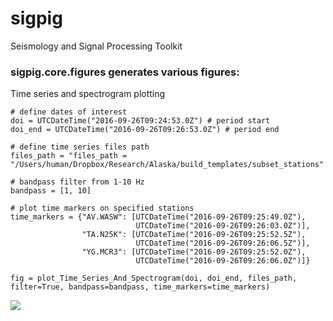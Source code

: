# sigpig
Seismology and Signal Processing Toolkit 

### sigpig.core.figures generates various figures:  
Time series and spectrogram plotting  
```
# define dates of interest
doi = UTCDateTime("2016-09-26T09:24:53.0Z") # period start
doi_end = UTCDateTime("2016-09-26T09:26:53.0Z") # period end

# define time series files path
files_path = "files_path = "/Users/human/Dropbox/Research/Alaska/build_templates/subset_stations"

# bandpass filter from 1-10 Hz
bandpass = [1, 10]

# plot time markers on specified stations
time_markers = {"AV.WASW": [UTCDateTime("2016-09-26T09:25:49.0Z"),
					 		UTCDateTime("2016-09-26T09:26:03.0Z")],
				"TA.N25K": [UTCDateTime("2016-09-26T09:25:52.5Z"),
					 		UTCDateTime("2016-09-26T09:26:06.5Z")],
				"YG.MCR3": [UTCDateTime("2016-09-26T09:25:52.0Z"),
					 		UTCDateTime("2016-09-26T09:26:06.0Z")]}

fig = plot_Time_Series_And_Spectrogram(doi, doi_end, files_path, filter=True, bandpass=bandpass, time_markers=time_markers)
```
![](doc/images/ts-spect.png?raw=true)
